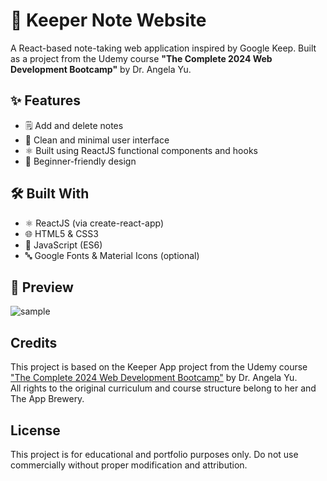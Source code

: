 # 📝 Keeper Note Website

A React-based note-taking web application inspired by Google Keep. Built as a project from the Udemy course **"The Complete 2024 Web Development Bootcamp"** by Dr. Angela Yu.

## ✨ Features

- 🗒️ Add and delete notes
- 🎯 Clean and minimal user interface
- ⚛️ Built using ReactJS functional components and hooks
- 📱 Beginner-friendly design

## 🛠️ Built With

- ⚛️ ReactJS (via create-react-app)
- 🌐 HTML5 & CSS3
- 📜 JavaScript (ES6)
- 🔤 Google Fonts & Material Icons (optional)


## 📸 Preview

![sample](https://github.com/user-attachments/assets/d8cf2a5f-31b5-4288-acf2-c0f1479dd414)


## Credits

This project is based on the Keeper App project from the Udemy course ["The Complete 2024 Web Development Bootcamp"](https://www.udemy.com/course/the-complete-web-development-bootcamp/?couponCode=KEEPLEARNING) by Dr. Angela Yu.   
All rights to the original curriculum and course structure belong to her and The App Brewery.

## License

This project is for educational and portfolio purposes only. Do not use commercially without proper modification and attribution.

